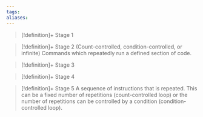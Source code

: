 ```yaml
---
tags:
aliases:
---
```


> [!definition]+ Stage 1
>

> [!definition]+ Stage 2
> (Count-controlled, condition-controlled, or infinite) Commands which repeatedly run a defined section of code.

> [!definition]+ Stage 3
>

> [!definition]+ Stage 4
>

> [!definition]+ Stage 5
> A sequence of instructions that is repeated. This can be a fixed number of repetitions (count-controlled loop) or the number of repetitions can be controlled by a condition (condition-controlled loop).



